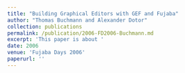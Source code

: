 ```yaml
---
title: "Building Graphical Editors with GEF and Fujaba"
author: "Thomas Buchmann and Alexander Dotor"
collection: publications
permalink: /publication/2006-FD2006-Buchmann.md
excerpt: 'This paper is about '
date: 2006
venue: 'Fujaba Days 2006'
paperurl: ''
---
```


